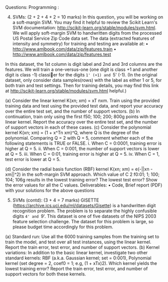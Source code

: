 Questions: Programming :

4. SVMs: (2 + 2 + 4 + 2 = 10 marks) In this question, you will be working on a
soft-margin SVM. You may find it helpful to review the Scikit Learn's SVM documentation:
http://scikit-learn.org/stable/modules/svm.html.
We will apply soft-margin SVM to handwritten digits from the processed US Postal Service
Zip Code data set. The data (extracted features of intensity and symmetry) for training and
testing are available at:
• http://www.amlbook.com/data/zip/features.train
• http://www.amlbook.com/data/zip/features.test

In this dataset, the 1st column is digit label and 2nd and 3rd columns are the features. We
will train a one-versus-one (one digit is class +1 and another digit is class -1) classier for
the digits `1' (+1) and `5' (-1). (In the original dataset, only consider data samples(rows)
with the label as either 1 or 5, for both train and test settings. Then for training details,
you may find this link at http://scikit-learn.org/stable/modules/svm.html helpful.)

(a) Consider the linear kernel K(xn; xm) = xT
nxm. Train using the provided training data
and test using the provided test data, and report your accuracy over the entire test set,
and the number of support vectors.
(b) In continuation, train only using the first f50; 100; 200; 800g points with the linear
kernel. Report the accuracy over the entire test set, and the number of support vectors
in each of these cases.
(c) Consider the polynomial kernel K(xn; xm) = (1 + x^Tn xm)^Q, where Q is the degree of
the polynomial. Comparing Q = 2 with Q = 5, comment whether each of the following
statements is TRUE or FALSE.
i. When C = 0:0001, training error is higher at Q = 5.
ii. When C = 0:001, the number of support vectors is lower at Q = 5.
iii. When C = 0:01, training error is higher at Q = 5.
iv. When C = 1, test error is lower at Q = 5.

(d) Consider the radial basis function (RBF) kernel K(xn; xm) = e(-||xn - xm||^2) in the
soft-margin SVM approach. Which value of C 2 f0:01; 1; 100; 104; 106g results in the
lowest training error? The lowest test error? Show the error values for all the C values.
Deliverables:
• Code, Brief report (PDF) with your solutions for the above questions

5. SVMs (contd): (3 + 4 = 7 marks) GISETTE (https://archive.ics.uci.edu/ml/datasets/Gisette) is a handwritten digit recognition problem.
 The problem is to separate the highly confusible digits `4' and `9'. This dataset is one of five datasets of the NIPS 2003
feature selection challenge. The dataset for this problem is large, so please budget time
accordingly for this problem.

(a) Standard run: Use all the 6000 training samples from the training set to train the
model, and test over all test instances, using the linear kernel. Report the train error,
test error, and number of support vectors.
(b) Kernel variations: In addition to the basic linear kernel, investigate two other standard
kernels: RBF (a.k.a. Gaussian kernel; set 
 = 0:001), Polynomial kernel (set degree =
2, coef0 = 1; e.g, (1 + xTx)2). Which kernel yields the lowest training error? Report
the train error, test error, and number of support vectors for both these kernels.
